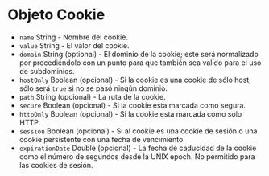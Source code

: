 # Objeto Cookie

* `name` String - Nombre del cookie.
* `value` String - El valor del cookie.
* `domain` String (optional) - El dominio de la cookie; este será normalizado por precediéndolo con un punto para que también sea valido para el uso de subdominios.
* `hostOnly` Boolean (opcional) - Si la cookie es una cookie de sólo host; sólo será `true` si no se pasó ningún dominio.
* `path` String (opcional) - La ruta de la cookie.
* `secure` Boolean (opcional) - Si la cookie esta marcada como segura.
* `httpOnly` Boolean (opcional) - Si la cookie esta marcada como solo HTTP.
* `session` Boolean (opcional) - Si al cookie es una cookie de sesión o una cookie persistente con una fecha de vencimiento.
* `expirationDate` Double (opcional) - La fecha de caducidad de la cookie como el número de segundos desde la UNIX epoch. No permitido para las cookies de sesión.